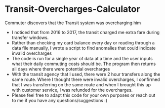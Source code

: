 # Transit-Overcharges-Calculator
Commuter discovers that the Transit system was overcharging him

- I noticed that from 2016 to 2017, the transit charged me extra fare during transfer windows. 
- Rather than checking my card balance every day or reading through a data file manually, I wrote a script to find anomalies that could indicate invalid overcharges
- The code is run for a single year of data at a time and the user inputs what their daily commuting costs should be. The program then returns all days where there were potential overcharges 
- With the transit agency that I used, there were 2 hour transfers along the same route. Where I thought there were invalid overcharges, I confirmed that I was transferring on the same route and when I brought this up with customer service, I was refunded for the overcharges. 
- Please feel free to adapt this code for your own purposes or reach out to me if you have any questions/suggestions :) 
